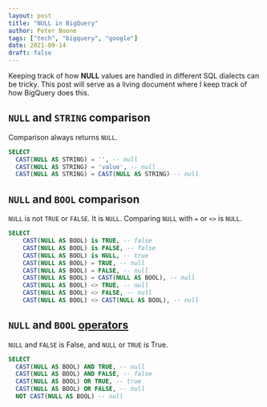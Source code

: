 ```yaml
---
layout: post
title: "NULL in BigQuery"
author: Peter Boone
tags: ["tech", "bigquery", "google"]
date: 2021-09-14
draft: false
---
```


Keeping track of how __NULL__ values are handled in different SQL dialects can be tricky.
This post will serve as a living document where I keep track of how BigQuery does this.

## `NULL` and `STRING` comparison

Comparison always returns `NULL`.

```sql
SELECT
  CAST(NULL AS STRING) = '', -- null
  CAST(NULL AS STRING) = 'value', -- null
  CAST(NULL AS STRING) = CAST(NULL AS STRING) -- null
```

## `NULL` and `BOOL` comparison

`NULL` is not `TRUE` or `FALSE`. It is `NULL`. Comparing `NULL` with `=` or `<>` is `NULL`.

```sql
SELECT 
    CAST(NULL AS BOOL) is TRUE, -- false
    CAST(NULL AS BOOL) is FALSE, -- false
    CAST(NULL AS BOOL) is NULL, -- true
    CAST(NULL AS BOOL) = TRUE, -- null
    CAST(NULL AS BOOL) = FALSE, -- null
    CAST(NULL AS BOOL) = CAST(NULL AS BOOL), -- null
    CAST(NULL AS BOOL) <> TRUE, -- null
    CAST(NULL AS BOOL) <> FALSE, -- null
    CAST(NULL AS BOOL) <> CAST(NULL AS BOOL), -- null
```

## `NULL` and `BOOL` [operators](https://cloud.google.com/bigquery/docs/reference/standard-sql/operators#logical_operators)

`NULL` and `FALSE` is False, and `NULL` or `TRUE` is True.

```sql
SELECT
  CAST(NULL AS BOOL) AND TRUE, -- null
  CAST(NULL AS BOOL) AND FALSE, -- false
  CAST(NULL AS BOOL) OR TRUE, -- true
  CAST(NULL AS BOOL) OR FALSE, -- null
  NOT CAST(NULL AS BOOL) -- null
```

